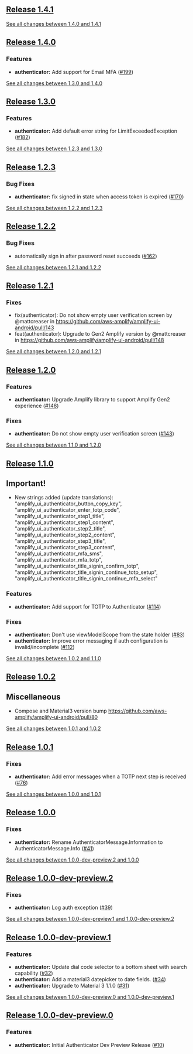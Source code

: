 ## [Release 1.4.1](https://github.com/aws-amplify/amplify-ui-android/releases/tag/release_authenticator_v1.4.1)



[See all changes between 1.4.0 and 1.4.1](https://github.com/aws-amplify/amplify-ui-android/compare/release_authenticator_v1.4.0...release_authenticator_v1.4.1)

## [Release 1.4.0](https://github.com/aws-amplify/amplify-ui-android/releases/tag/release_authenticator_v1.4.0)

### Features
- **authenticator:** Add support for Email MFA ([#199](https://github.com/aws-amplify/amplify-ui-android/issues/199))

[See all changes between 1.3.0 and 1.4.0](https://github.com/aws-amplify/amplify-ui-android/compare/release_authenticator_v1.3.0...release_authenticator_v1.4.0)

## [Release 1.3.0](https://github.com/aws-amplify/amplify-ui-android/releases/tag/release_authenticator_v1.3.0)

### Features
- **authenticator:** Add default error string for LimitExceededException ([#182](https://github.com/aws-amplify/amplify-ui-android/issues/182))

[See all changes between 1.2.3 and 1.3.0](https://github.com/aws-amplify/amplify-ui-android/compare/release_authenticator_v1.2.3...release_authenticator_v1.3.0)

## [Release 1.2.3](https://github.com/aws-amplify/amplify-ui-android/releases/tag/release_authenticator_v1.2.3)

### Bug Fixes
- **authenticator:** fix signed in state when access token is expired ([#170](https://github.com/aws-amplify/amplify-ui-android/issues/170))

[See all changes between 1.2.2 and 1.2.3](https://github.com/aws-amplify/amplify-ui-android/compare/release_authenticator_v1.2.2...release_authenticator_v1.2.3)

## [Release 1.2.2](https://github.com/aws-amplify/amplify-ui-android/releases/tag/release_authenticator_v1.2.2)

### Bug Fixes
- automatically sign in after password reset succeeds ([#162](https://github.com/aws-amplify/amplify-ui-android/issues/162))

[See all changes between 1.2.1 and 1.2.2](https://github.com/aws-amplify/amplify-ui-android/compare/release_authenticator_v1.2.1...release_authenticator_v1.2.2)

## [Release 1.2.1](https://github.com/aws-amplify/amplify-ui-android/releases/tag/release_authenticator_v1.2.1)

### Fixes
* fix(authenticator): Do not show empty user verification screen by @mattcreaser in https://github.com/aws-amplify/amplify-ui-android/pull/143
* feat(authenticator): Upgrade to Gen2 Amplify version by @mattcreaser in https://github.com/aws-amplify/amplify-ui-android/pull/148


[See all changes between 1.2.0 and 1.2.1](https://github.com/aws-amplify/amplify-ui-android/compare/release_authenticator_v1.2.0...release_authenticator_v1.2.1)

## [Release 1.2.0](https://github.com/aws-amplify/amplify-ui-android/releases/tag/release_authenticator_v1.2.0)

### Features
- **authenticator:** Upgrade Amplify library to support Amplify Gen2 experience ([#148](https://github.com/aws-amplify/amplify-ui-android/pull/148))

### Fixes
- **authenticator:** Do not show empty user verification screen ([#143](https://github.com/aws-amplify/amplify-ui-android/pull/143))

[See all changes between 1.1.0 and 1.2.0](https://github.com/aws-amplify/amplify-ui-android/compare/release_authenticator_v1.1.0...release_authenticator_v1.2.0)

## [Release 1.1.0](https://github.com/aws-amplify/amplify-ui-android/releases/tag/release_authenticator_v1.1.0)

## Important!
* New strings added (update translations): "amplify_ui_authenticator_button_copy_key", "amplify_ui_authenticator_enter_totp_code", "amplify_ui_authenticator_step1_title", "amplify_ui_authenticator_step1_content", "amplify_ui_authenticator_step2_title", "amplify_ui_authenticator_step2_content", "amplify_ui_authenticator_step3_title", "amplify_ui_authenticator_step3_content", "amplify_ui_authenticator_mfa_sms", "amplify_ui_authenticator_mfa_totp", "amplify_ui_authenticator_title_signin_confirm_totp", "amplify_ui_authenticator_title_signin_continue_totp_setup", "amplify_ui_authenticator_title_signin_continue_mfa_select"

### Features
- **authenticator:** Add support for TOTP to Authenticator ([#114](https://github.com/aws-amplify/amplify-ui-android/pull/114))

### Fixes
- **authenticator:** Don't use viewModelScope from the state holder ([#83](https://github.com/aws-amplify/amplify-ui-android/pull/83))
- **authenticator:** Improve error messaging if auth configuration is invalid/incomplete ([#112](https://github.com/aws-amplify/amplify-ui-android/pull/112))

[See all changes between 1.0.2 and 1.1.0](https://github.com/aws-amplify/amplify-ui-android/compare/release_authenticator_v1.0.2...release_authenticator_v1.1.0)

## [Release 1.0.2](https://github.com/aws-amplify/amplify-ui-android/releases/tag/release_authenticator_v1.0.2)

## Miscellaneous
* Compose and Material3 version bump https://github.com/aws-amplify/amplify-ui-android/pull/80

[See all changes between 1.0.1 and 1.0.2](https://github.com/aws-amplify/amplify-ui-android/compare/release_authenticator_v1.0.1...release_authenticator_v1.0.2)

## [Release 1.0.1](https://github.com/aws-amplify/amplify-ui-android/releases/tag/release_authenticator_v1.0.1)

### Fixes
- **authenticator:** Add error messages when a TOTP next step is received ([#76](https://github.com/aws-amplify/amplify-ui-android/issues/76))

[See all changes between 1.0.0 and 1.0.1](https://github.com/aws-amplify/amplify-ui-android/compare/release_authenticator_v1.0.0...release_authenticator_v1.0.1)

## [Release 1.0.0](https://github.com/aws-amplify/amplify-ui-android/releases/tag/release_authenticator_v1.0.0)

### Fixes
- **authenticator:** Rename AuthenticatorMessage.Information to AuthenticatorMessage.Info ([#41](https://github.com/aws-amplify/amplify-ui-android/issues/41))

[See all changes between 1.0.0-dev-preview.2 and 1.0.0](https://github.com/aws-amplify/amplify-ui-android/compare/release_authenticator_v1.0.0-dev-preview.2...release_authenticator_v1.0.0)

## [Release 1.0.0-dev-preview.2](https://github.com/aws-amplify/amplify-ui-android/releases/tag/release_authenticator_v1.0.0-dev-preview.2)

### Fixes
- **authenticator:** Log auth exception ([#39](https://github.com/aws-amplify/amplify-ui-android/issues/39))

[See all changes between 1.0.0-dev-preview.1 and 1.0.0-dev-preview.2](https://github.com/aws-amplify/amplify-ui-android/compare/release_authenticator_v1.0.0-dev-preview.1...release_authenticator_v1.0.0-dev-preview.2)

## [Release 1.0.0-dev-preview.1](https://github.com/aws-amplify/amplify-ui-android/releases/tag/release_authenticator_v1.0.0-dev-preview.1)

### Features
- **authenticator:** Update dial code selector to a bottom sheet with search capability ([#32](https://github.com/aws-amplify/amplify-ui-android/issues/32))
- **authenticator:** Add a material3 datepicker to date fields. ([#34](https://github.com/aws-amplify/amplify-ui-android/issues/34))
- **authenticator:** Upgrade to Material 3 1.1.0 ([#31](https://github.com/aws-amplify/amplify-ui-android/issues/31))

[See all changes between 1.0.0-dev-preview.0 and 1.0.0-dev-preview.1](https://github.com/aws-amplify/amplify-ui-android/compare/release_authenticator_v1.0.0-dev-preview.0...release_authenticator_v1.0.0-dev-preview.1)

## [Release 1.0.0-dev-preview.0](https://github.com/aws-amplify/amplify-ui-android/releases/tag/release_authenticator_v1.0.0-dev-preview.0)

### Features
- **authenticator:** Initial Authenticator Dev Preview Release ([#10](https://github.com/aws-amplify/amplify-ui-android/issues/10))
